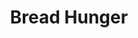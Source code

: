 ---
title: Bread Hunger
permalink: /article/compliance32xAddons/Bread%20Hunger
comments: true
comments-id: BreadHunger
header-img: article/compliance32xAddons/Bread Hunger.jpg

long_text: Replaces the drumsticks in the hunger bar with bread.
           v1.1 more compliant texture

authors:
  - BellPepperBrian

download:
  - 1.16:
    - https://github.com/Compliance-Addons/Addons/raw/master/32x/Bread%20Hunger/Compliance%20Bread%20Hunger%2032x.zip
---